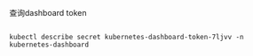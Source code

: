 

查询dashboard token 
```shell

kubectl describe secret kubernetes-dashboard-token-7ljvv -n kubernetes-dashboard
```